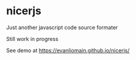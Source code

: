 # nicerjs
Just another javascript code source formater


Still work in progress

See demo at https://evanliomain.github.io/nicerjs/
